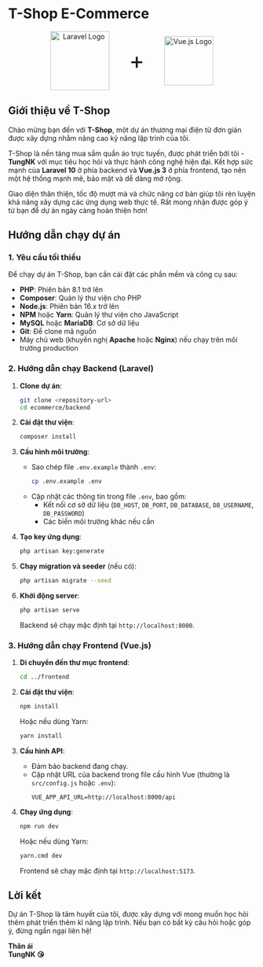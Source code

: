 # T-Shop E-Commerce

<p align="center">
  <span style="display: inline-flex; align-items: center; justify-content: center; gap: 40px;">
    <a href="https://laravel.com" target="_blank" rel="noopener noreferrer">
    <img src="https://raw.githubusercontent.com/laravel/art/master/logo-lockup/5%20SVG/2%20CMYK/1%20Full%20Color/laravel-logolockup-cmyk-red.svg" alt="Laravel Logo" height="120" style="vertical-align: middle;"/>
    </a>
    <span style="font-size: 48px; line-height: 1; display: flex; align-items: center;">+</span>
    <a href="https://vuejs.org" target="_blank" rel="noopener noreferrer">
    <img src="https://vuejs.org/images/logo.png" alt="Vue.js Logo" height="100" style="vertical-align: middle;"/>
    </a>
  </span>
</p>


## Giới thiệu về T-Shop

Chào mừng bạn đến với **T-Shop**, một dự án thương mại điện tử đơn giản được xây dựng nhằm nâng cao kỹ năng lập trình của tôi. 

T-Shop là nền tảng mua sắm quần áo trực tuyến, được phát triển bởi tôi - **TungNK** với mục tiêu học hỏi và thực hành công nghệ hiện đại. Kết hợp sức mạnh của **Laravel 10** ở phía backend và **Vue.js 3** ở phía frontend, tạo nên một hệ thống mạnh mẽ, bảo mật và dễ dàng mở rộng.

Giao diện thân thiện, tốc độ mượt mà và chức năng cơ bản giúp tôi rèn luyện khả năng xây dựng các ứng dụng web thực tế. Rất mong nhận được góp ý từ bạn để dự án ngày càng hoàn thiện hơn!

## Hướng dẫn chạy dự án

### 1. Yêu cầu tối thiểu
Để chạy dự án T-Shop, bạn cần cài đặt các phần mềm và công cụ sau:

- **PHP**: Phiên bản 8.1 trở lên
- **Composer**: Quản lý thư viện cho PHP
- **Node.js**: Phiên bản 16.x trở lên
- **NPM** hoặc **Yarn**: Quản lý thư viện cho JavaScript
- **MySQL** hoặc **MariaDB**: Cơ sở dữ liệu
- **Git**: Để clone mã nguồn
- Máy chủ web (khuyến nghị **Apache** hoặc **Nginx**) nếu chạy trên môi trường production

### 2. Hướng dẫn chạy Backend (Laravel)
1. **Clone dự án**:
   ```bash
   git clone <repository-url>
   cd ecommerce/backend
   ```

2. **Cài đặt thư viện**:
   ```bash
   composer install
   ```

3. **Cấu hình môi trường**:
   - Sao chép file `.env.example` thành `.env`:
     ```bash
     cp .env.example .env
     ```
   - Cập nhật các thông tin trong file `.env`, bao gồm:
     - Kết nối cơ sở dữ liệu (`DB_HOST`, `DB_PORT`, `DB_DATABASE`, `DB_USERNAME`, `DB_PASSWORD`)
     - Các biến môi trường khác nếu cần

4. **Tạo key ứng dụng**:
   ```bash
   php artisan key:generate
   ```

5. **Chạy migration và seeder** (nếu có):
   ```bash
   php artisan migrate --seed
   ```

6. **Khởi động server**:
   ```bash
   php artisan serve
   ```
   Backend sẽ chạy mặc định tại `http://localhost:8000`.

### 3. Hướng dẫn chạy Frontend (Vue.js)
1. **Di chuyển đến thư mục frontend**:
   ```bash
   cd ../frontend
   ```

2. **Cài đặt thư viện**:
   ```bash
   npm install
   ```
   Hoặc nếu dùng Yarn:
   ```bash
   yarn install
   ```

3. **Cấu hình API**:
   - Đảm bảo backend đang chạy.
   - Cập nhật URL của backend trong file cấu hình Vue (thường là `src/config.js` hoặc `.env`):
     ```env
     VUE_APP_API_URL=http://localhost:8000/api
     ```

4. **Chạy ứng dụng**:
   ```bash
   npm run dev
   ```
   Hoặc nếu dùng Yarn:
   ```bash
   yarn.cmd dev
   ```
   Frontend sẽ chạy mặc định tại `http://localhost:5173`.

## Lời kết

Dự án T-Shop là tâm huyết của tôi, được xây dựng với mong muốn học hỏi thêm phát triển thêm kĩ năng lập trình. Nếu bạn có bất kỳ câu hỏi hoặc góp ý, đừng ngần ngại liên hệ!

**Thân ái**  
**TungNK 😘**